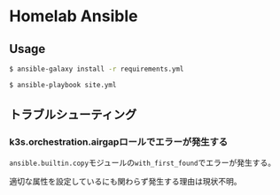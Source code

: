 # Homelab Ansible

## Usage

```bash
$ ansible-galaxy install -r requirements.yml
```

```bash
$ ansible-playbook site.yml
```

## トラブルシューティング

### k3s.orchestration.airgapロールでエラーが発生する

`ansible.builtin.copy`モジュールの`with_first_found`でエラーが発生する。

適切な属性を設定しているにも関わらず発生する理由は現状不明。
